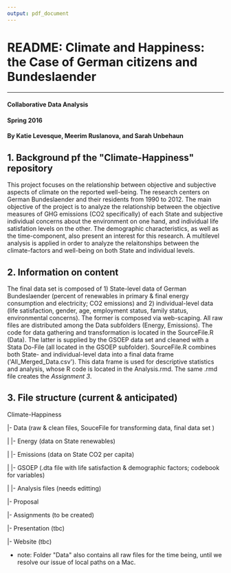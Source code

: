```yaml
---
output: pdf_document
---
```

# README: Climate and Happiness: the Case of German citizens and Bundeslaender
---
#### Collaborative Data Analysis 
#### Spring 2016
#### By Katie Levesque, Meerim Ruslanova, and Sarah Unbehaun


## 1. Background pf the "Climate-Happiness" repository

This project focuses on the relationship between objective and subjective aspects of climate on the reported well-being. The research centers on German Bundeslaender and their residents from 1990 to 2012. The main objective of the project is to analyze the relationship between the objective measures of GHG emissions (CO2 specifically) of each State and subjective individual concerns about the environment on one hand, and individual life satisfation levels on the other. The demographic characteristics, as well as the time-component, also present an interest for this research. A multilevel analysis is applied in order to analyze the relaitonships between the climate-factors and well-being on both State and individual levels.


## 2. Information on content

The final data set is composed of 1) State-level data of German Bundeslaender (percent of renewables in primary & final energy consumption and electricity; CO2 emissions) and 2) individual-level data (life satisfaction, gender, age, employment status, family status, environmental concerns). The former is composed via web-scaping. All raw files are distributed among the Data subfolders (Energy, Emissions). The code for data gathering and transformation is located in the SourceFile.R (Data). The latter is supplied by the GSOEP data set and cleaned with a Stata Do-File (all located in the GSOEP subfolder). SourceFile.R combines both State- and individual-level data into a final data frame ('All_Merged_Data.csv'). This data frame is used for descriptive statistics and analysis, whose R code is located in the Analysis.rmd. The same .rmd file creates the *Assignment 3*. 


## 3. File structure (current & anticipated)

Climate-Happiness

  |- Data (raw & clean files, SouceFile for transforming data, final data set ) 
  
  |     |- Energy (data on State renewables)
  
  |     |- Emissions (data on State CO2 per capita)
  
  |     |- GSOEP (.dta file with life satisfaction & demographic factors; codebook for variables)
  
  |     |- Analysis files (needs editting)
  
  |- Proposal
  
  |- Assignments (to be created)
  
  |- Presentation (tbc)
  
  |- Website (tbc)
  
* note: Folder "Data" also contains all raw files for the time being, until we resolve our issue of local paths on a Mac. 